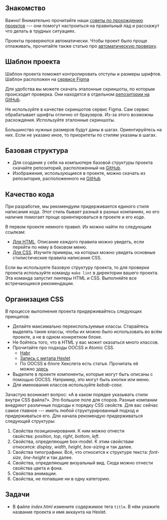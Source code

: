Знакомство
----------

Важно! Внимательно прочитайте наши [советы по прохождению проектов](https://help.hexlet.io/ru/articles/111515-sovety-po-proxozdeniyu-proektov) --- они помогут настроиться на правильный лад и расскажут что делать в трудных ситуациях.

Проекты проверяются автоматически. Чтобы проект было проще отлаживать, прочитайте также статью про [автоматическую проверку](https://help.hexlet.io/ru/articles/111530-avtoproverka-proektov).

Шаблон проекта
--------------

Шаблон проекта поможет контролировать отступы и размеры шрифтов. Шаблон расположен на [сервисе Figma](https://www.figma.com/file/qV9FZGELdeKMsk63QLiKXY/Hexlet-LayoutDesigner-Project.-Cognitive-Biases)

Для удобства вы можете скачать эталонные скриншоты, по которым происходит проверка. Они находятся в отдельном [репозитории на GitHub](https://github.com/hexlet-components/projects-css-l1-cognitive-biases/tree/master/test-images).

Не используйте в качестве скриншотов сервис Figma. Сам сервис обрабатывает шрифты отлично от браузеров. Из-за этого возможны расхождения. Используйте эталонные скриншоты.

Большинство нужных размеров будут даны в шагах. Ориентируйтесь на них. Если не указано иное, то приоритеты по стилям указаны в шагах.

Базовая структура
-----------------

-   Для создания у себя на компьютере базовой структуры проекта скачайте репозиторий, расположенный на [GitHub](https://github.com/hexlet-boilerplates/html-boilerplate).
-   Изображения, использующиеся в проекте, можно скачать из репозитория, расположенного на [GitHub](https://github.com/hexlet-components/projects-css-l1-cognitive-biases/tree/master/images)

Качество кода
-------------

При разработке, мы рекомендуем придерживается единого стиля написания кода. Этот стиль бывает разный в разных компаниях, но его наличие помогает проще ориентироваться в проекте и его коде.

В первом проекте немного правил. Их можно найти по следующим ссылкам:

-   [Для HTML](https://github.com/htmlhint/HTMLHint/wiki/Rules). Описание каждого правила можно увидеть, если перейти по нему в боковом меню.
-   [Для CSS](https://github.com/stylelint/stylelint-config-standard). Изучите примеры, на которых можно увидеть основные стилистические правила написания CSS.

Если вы используете базовую структуру проекта, то для проверки проекта используйте команду `make lint` в директории вашего проекта. Эта команда запустит линтеры HTML и CSS. Выполняйте все встречающиеся рекомендации.

Организация CSS
---------------

В процессе выполнения проекта придерживайтесь следующих принципов:

-   Делайте максимально переиспользуемые классы. Старайтесь выделять такие классы, чтобы их можно было использовать во всём проекте, а не в одном конкретном блоке.
-   Не бойтесь того, что в HTML у вас может оказаться много классов.
-   Прочитайте про подходы OOCSS и Atomic CSS.
    -   [Habr](https://habr.com/ru/post/256109/)
    -   [Запись с митапа Hexlet](https://youtu.be/nYxpKJL3lTM?t=1856)
    -   По OOCSS в блоге Хекслета есть статья. Прочитать её можно [здесь](https://ru.hexlet.io/blog/posts/oocss-basics)
-   Выделите в проекте компоненты, которые могут быть описаны с помощью OOCSS. Например, это могут быть кнопки или меню.
-   Для именования классов используйте *kebab-case*.

Зачастую возникает вопрос: «А в каком порядке указывать стили внутри CSS файла?». Это большое поле для споров. Разные компании внедряют различные подходы к порядку CSS свойств. Для вас сейчас самое главное --- иметь любой структурированный подход и придерживаться его. Для начала рекомендую придерживаться следующей структуры:

1.  Свойства позиционирования. К ним можно отнести свойства: *position*, *top*, *right*, *bottom*, *left*.
2.  Свойства, определяющие box-model. К этим свойствам относятся: *display*, *width*, *height*, *box-sizing* и так далее.
3.  Свойства типографики. Всё, что относится к структуре текста: *font-size*, *line-height* и так далее.
4.  Свойства, определяющие визуальный вид. Сюда можно отнести свойства цвета и фона.
5.  Свойства анимации.
6.  Свойства, не попавшие ни в одну категорию.

Задачи
------

-   В файле *index.html* измените содержимое тега `title`. В нём укажите название проекта и имя аккаунта на Hexlet.